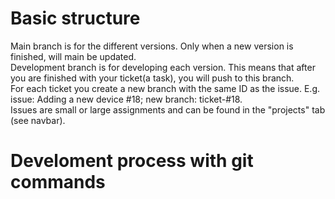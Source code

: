 # Basic structure
Main branch is for the different versions. Only when a new version is finished, will main be updated.\
Development branch is for developing each version. This means that after you are finished with your ticket(a task), you will push to this branch.\
For each ticket you create a new branch with the same ID as the issue. E.g. issue: Adding a new device #18; new branch: ticket-#18.\
Issues are small or large assignments and can be found in the "projects" tab (see navbar). 

# Develoment process with git commands

